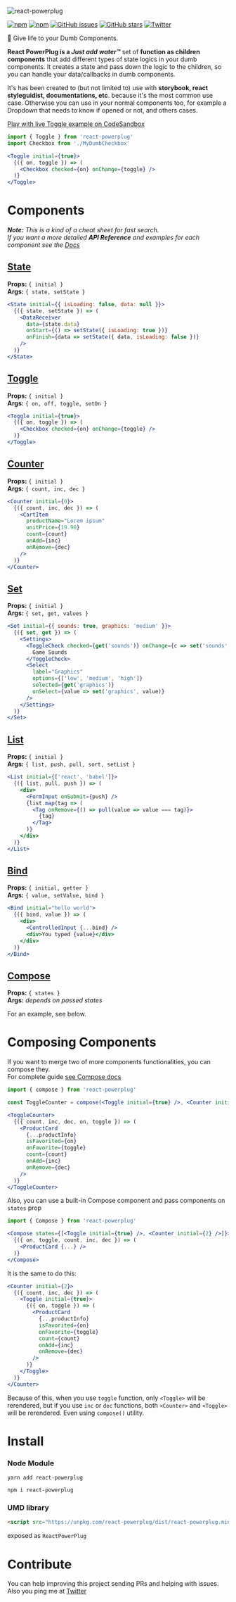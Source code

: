 ![react-powerplug](./logo.png)

[![npm](https://img.shields.io/npm/v/react-powerplug.svg?style=flat-square)](https://www.npmjs.com/package/react-powerplug)
[![npm](https://img.shields.io/npm/dt/react-powerplug.svg?style=flat-square)](https://www.npmjs.com/package/react-powerplug)
[![GitHub issues](https://img.shields.io/github/issues/renatorib/react-powerplug.svg?style=flat-square)](https://github.com/renatorib/react-powerplug/issues)
[![GitHub stars](https://img.shields.io/github/stars/renatorib/react-powerplug.svg?style=flat-square)](https://github.com/renatorib/react-powerplug/stargazers)
[![Twitter](https://img.shields.io/twitter/url/https/github.com/renatorib/react-powerplug.svg?style=social&style=flat-square)](https://twitter.com/intent/tweet?url=https://github.com/renatorib/react-powerplug)

:electric_plug: Give life to your Dumb Components.  

**React PowerPlug is a *Just add water™*** set of **function as children components** that add different types of state logics in your dumb components. It creates a state and pass down the logic to the children, so you can handle your data/callbacks in dumb components.

It's has been created to (but not limited to) use with **storybook, react styleguidist, documentations, etc**. because it's the most common use case. Otherwise you can use in your normal components too, for example a Dropdown that needs to know if opened or not, and others cases.  

[Play with live Toggle example on CodeSandbox](https://codesandbox.io/s/jp890p2x7w)

```jsx
import { Toggle } from 'react-powerplug'
import Checkbox from './MyDumbCheckbox'

<Toggle initial={true}>
  {({ on, toggle }) => (
    <Checkbox checked={on} onChange={toggle} />
  )}
</Toggle>
```

# Components

***Note:*** *This is a kind of a cheat sheet for fast search.*  
*If you want a more detailed **API Reference** and examples for each component see the [Docs](docs/README.md)*

## [State](docs/components/State.md)
**Props:** `{ initial }`  
**Args:** `{ state, setState }`

```jsx
<State initial={{ isLoading: false, data: null }}>
  {({ state, setState }) => (
    <DataReceiver
      data={state.data}
      onStart={() => setState({ isLoading: true })}
      onFinish={data => setState({ data, isLoading: false })}
    />
  )}
</State>
```

## [Toggle](docs/components/Toggle.md)
**Props:** `{ initial }`  
**Args:** `{ on, off, toggle, setOn }`

```jsx
<Toggle initial={true}>
  {({ on, toggle }) => (
    <Checkbox checked={on} onChange={toggle} />
  )}
</Toggle>
```

## [Counter](docs/components/Counter.md)
**Props:** `{ initial }`  
**Args:** `{ count, inc, dec }`

```jsx
<Counter initial={0}>
  {({ count, inc, dec }) => (
    <CartItem
      productName="Lorem ipsum"
      unitPrice={19.90}
      count={count}
      onAdd={inc}
      onRemove={dec}
    />
  )}
</Counter>
```

## [Set](docs/components/Set.md)
**Props:** `{ initial }`  
**Args:** `{ set, get, values }`

```jsx
<Set initial={{ sounds: true, graphics: 'medium' }}>
  {({ set, get }) => (
    <Settings>
      <ToggleCheck checked={get('sounds')} onChange={c => set('sounds', c)}>
        Game Sounds
      </ToggleCheck>
      <Select
        label="Graphics"
        options={['low', 'medium', 'high']}
        selected={get('graphics')}
        onSelect={value => set('graphics', value)}
      />
    </Settings>
  )}
</Set>
```

## [List](docs/components/List.md)
**Props:** `{ initial }`  
**Args:** `{ list, push, pull, sort, setList }`

```jsx
<List initial={['react', 'babel']}>
  {({ list, pull, push }) => (
    <div>
      <FormInput onSubmit={push} />
      {list.map(tag => (
        <Tag onRemove={() => pull(value => value === tag)}>
          {tag}
        </Tag>
      )}
    </div>
  )}
</List>
```

## [Bind](docs/components/Bind.md)
**Props:** `{ initial, getter }`  
**Args:** `{ value, setValue, bind }`   

```jsx
<Bind initial="hello world">
  {({ bind, value }) => (
    <div>
      <ControlledInput {...bind} />
      <div>You typed {value}</div>
    </div>
  )}
</Bind>
```

## [Compose](docs/components/Compose.md)
**Props:** `{ states }`  
**Args:** *depends on passed states*

For an example, see below.


# Composing Components

If you want to merge two of more components functionalities, you can compose they.  
For complete guide [see Compose docs](docs/components/Compose.md)

```jsx
import { compose } from 'react-powerplug'

const ToggleCounter = compose(<Toggle initial={true} />, <Counter initial={2} />)

<ToggleCounter>
  {({ count, inc, dec, on, toggle }) => (
    <ProductCard
      {...productInfo}
      isFavorited={on}
      onFavorite={toggle}
      count={count}
      onAdd={inc}
      onRemove={dec}
    />
  )}
</ToggleCounter>
``` 

Also, you can use a built-in Compose component and pass components on `states` prop

```jsx
import { Compose } from 'react-powerplug'

<Compose states={[<Toggle initial={true} />, <Counter initial={2} />]}>
  {({ on, toggle, count, inc, dec }) => (
    <ProductCard {...} />
  )}
</Compose>
``` 

It is the same to do this:

```jsx
<Counter initial={2}>
  {({ count, inc, dec }) => (
    <Toggle initial={true}>
      {({ on, toggle }) => (
        <ProductCard
          {...productInfo}
          isFavorited={on}
          onFavorite={toggle}
          count={count}
          onAdd={inc}
          onRemove={dec}
        />
      )}
    </Toggle>
  )}
</Counter>
```

Because of this, when you use `toggle` function, only `<Toggle>` will be rerendered, but if you use `inc` or `dec` functions, both `<Counter>` and `<Toggle>` will be rerendered. Even using `compose()` utility.

# Install

### Node Module
```
yarn add react-powerplug
```
```
npm i react-powerplug
```

### UMD library
```html
<script src="https://unpkg.com/react-powerplug/dist/react-powerplug.min.js"></script>
```
exposed as `ReactPowerPlug`

# Contribute

You can help improving this project sending PRs and helping with issues.  
Also you ping me at [Twitter](http://twitter.com/renatorib_)
